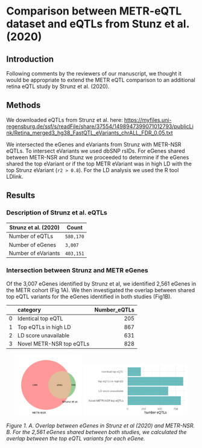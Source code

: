 # Comparison between METR-eQTL dataset and eQTLs from Stunz et al. (2020)

## Introduction

Following comments by the reviewers of our manuscript, we thought it would be appropriate to extend the METR eQTL comparison to an additional retina eQTL study by Strunz et al. (2020).

## Methods

We downloaded eQTLs from Strunz et al. here: https://myfiles.uni-regensburg.de/ssf/s/readFile/share/37554/1498947399071012793/publicLink/Retina_merged3_hg38_FastQTL_eVariants_chrALL_FDR_0.05.txt 

We intersected the eGenes and eVariants from Strunz with METR-NSR eQTLs. To intersect eVariants we used dbSNP rsIDs.
For eGenes shared between METR-NSR and Stunz we proceeded to determine if the eGenes shared the top eVariant or if the top METR eVariant was in high LD with the top Strunz eVariant (`r2 > 0.8`). 
For the LD analysis we used the R tool LDlink.

## Results

### Description of Strunz et al. eQTLs
| Strunz et al. (2020) | Count |
| --- | --- |
| Number of eQTLs | `580,170` | 
| Number of eGenes | `3,007` |
| Number of eVariants | `403,151` |

### Intersection between Strunz and METR eGenes

Of the 3,007 eGenes identified by Strunz et al, we identified 2,561 eGenes in the METR cohort (Fig 1A).
We then investigated the overlap between shared top eQTL variants for the eGenes identified in both studies (Fig1B). 

|    | category                 |   Number_eQTLs |
|---:|:-------------------------|---------------:|
|  0 | Identical top eQTL       |            205 |
|  1 | Top eQTLs in high LD     |            867 |
|  2 | LD score unavailable     |            631 |
|  3 | Novel METR-NSR top eQTLs |            828 |


<p align="center">
  <img src="images/metr_egenes_intersect_strunz.png" width="35%">
  <img src="images/strunz_top_eQTL_variant_overlap.png" width="55%">
</p>

*Figure 1. A. Overlap between eGenes in Strunz et al (2020) and METR-NSR. B. For the 2,561 eGenes shared between both studies, we calculated the overlap between the top eQTL variants for each eGene.* 


